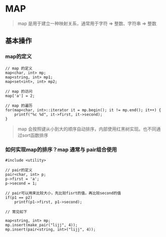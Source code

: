 # MAP

> map 是用于建立一种映射关系，通常用于字符 => 整数、字符串 => 整数

## 基本操作

### map的定义

```
// map 的定义
map<char, int> mp;
map<string, int> mp1;
map<set<int>, int> mp2;

// map 的访问
map['a'] = 2;

// map 的遍历
for(map<char, int>::iterator it = mp.begin(); it != mp.end(); it++) {
    printf("%c %d", it->first, it->second);
}
```
> map 会按照键从小到大的顺序自动排序，内部使用红黑树实现。也不同通过sort函数排序

### 如何实现map的排序？map 通常与 pair组合使用

```
#include <utility>

// pair的定义
pair<char, int> p;
p->first = 'a';
p->second = 1;

// pair可以用来比较大小，先比较fisrt的值，再比较second的值
if(p1 == p2) 
    printf(p1->first, p1->second);

// 常见如下

map<string, int> mp;
mp.insert(make_pair("lijj", 4));
mp.insert(pair<string, int>("lijj", 4));

```
